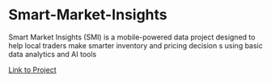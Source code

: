 # Smart-Market-Insights
Smart Market Insights (SMI) is a mobile-powered data project designed to help local traders make smarter inventory and pricing decision s using basic data analytics and AI tools

[Link to Project](https://drive.google.com/drive/folders/1me4biRTqdg7vSF7Sk7otqdm3je9AID5j)
